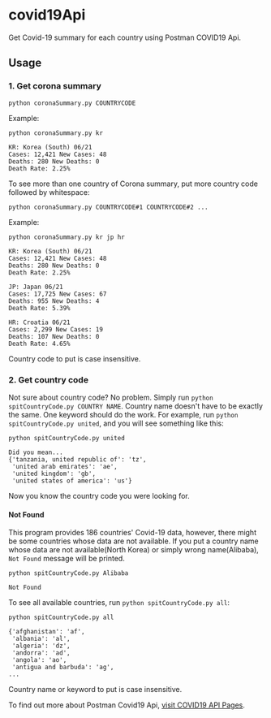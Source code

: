 # covid19Api
Get Covid-19 summary for each country using Postman COVID19 Api.

## Usage

### 1. Get corona summary
```
python coronaSummary.py COUNTRYCODE
```

Example:
```
python coronaSummary.py kr

KR: Korea (South) 06/21
Cases: 12,421 New Cases: 48
Deaths: 280 New Deaths: 0
Death Rate: 2.25%
```

To see more than one country of Corona summary, put more country code followed by whitespace:
```
python coronaSummary.py COUNTRYCODE#1 COUNTRYCODE#2 ...
```

Example:
```
python coronaSummary.py kr jp hr

KR: Korea (South) 06/21
Cases: 12,421 New Cases: 48
Deaths: 280 New Deaths: 0
Death Rate: 2.25%

JP: Japan 06/21
Cases: 17,725 New Cases: 67
Deaths: 955 New Deaths: 4
Death Rate: 5.39%

HR: Croatia 06/21
Cases: 2,299 New Cases: 19
Deaths: 107 New Deaths: 0
Death Rate: 4.65%
```

Country code to put is case insensitive.

### 2. Get country code
Not sure about country code? No problem. Simply run ```python spitCountryCode.py COUNTRY NAME```. Country name doesn't have to be exactly the same. One keyword should do the work. For example, run ```python spitCountryCode.py united```, and you will see something like this:
```
python spitCountryCode.py united

Did you mean...
{'tanzania, united republic of': 'tz',
 'united arab emirates': 'ae',
 'united kingdom': 'gb',
 'united states of america': 'us'}
```
Now you know the country code you were looking for.

#### Not Found
This program provides 186 countries' Covid-19 data, however, there might be some countries whose data are not available. If you put a country name whose data are not available(North Korea) or simply wrong name(Alibaba), ```Not Found``` message will be printed.
```
python spitCountryCode.py Alibaba

Not Found
```

To see all available countries, run ```python spitCountryCode.py all```:
```
python spitCountryCode.py all

{'afghanistan': 'af',
 'albania': 'al',
 'algeria': 'dz',
 'andorra': 'ad',
 'angola': 'ao',
 'antigua and barbuda': 'ag',
...
```

Country name or keyword to put is case insensitive.

To find out more about Postman Covid19 Api, [visit COVID19 API Pages](https://documenter.getpostman.com/view/10808728/SzS8rjbc?version=latest).
